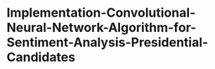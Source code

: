 # Implementation-Convolutional-Neural-Network-Algorithm-for-Sentiment-Analysis-Presidential-Candidates